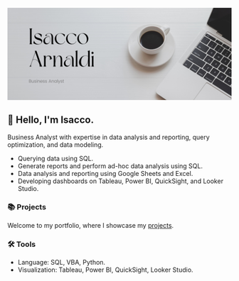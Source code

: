![](https://github.com/isaccoarnaldi/isaccoarnaldi/blob/main/Github.png)

## 🙋 Hello, I'm Isacco. 
Business Analyst with expertise in data analysis and reporting, query optimization, and data modeling.

- Querying data using SQL.
- Generate reports and perform ad-hoc data analysis using SQL.
- Data analysis and reporting using Google Sheets and Excel.
- Developing dashboards on Tableau, Power BI, QuickSight, and Looker Studio.

### 📚 Projects
Welcome to my portfolio, where I showcase my [projects](https://github.com/isaccoarnaldi/Portfolio/blob/main/README.md#:~:text=t-,README,-.md).

### 🛠️ Tools
- Language: SQL, VBA, Python.
- Visualization: Tableau, Power BI, QuickSight, Looker Studio.
